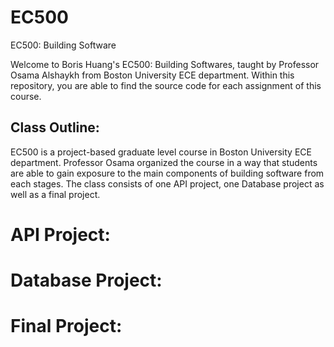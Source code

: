 # EC500
EC500: Building Software

Welcome to Boris Huang's EC500: Building Softwares, taught by Professor Osama Alshaykh from Boston University ECE department. Within this repository, you are able to find the source code for each assignment of this course. 

## Class Outline:
EC500 is a project-based graduate level course in Boston University ECE department. Professor Osama organized the course in a way that students are able to gain exposure to the main components of building software from each stages. The class consists of one API project, one Database project as well as a final project. 

# API Project:

# Database Project:

# Final Project:
